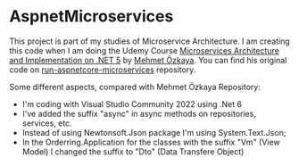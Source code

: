 # AspnetMicroservices

This project is part of my studies of Microservice Architecture. I am creating this code when I am doing the Udemy Course [Microservices Architecture and Implementation on .NET 5](https://www.udemy.com/course/microservices-architecture-and-implementation-on-dotnet/) by [Mehmet Özkaya](https://github.com/mehmetozkaya). You can find his original code on [run-aspnetcore-microservices](https://github.com/aspnetrun/run-aspnetcore-microservices) repository.

Some different aspects, compared with Mehmet Özkaya Repository:

- I'm coding with Visual Studio Community 2022 using .Net 6
- I've added the suffix "async" in async methods on repositories, services, etc.
- Instead of using Newtonsoft.Json package I'm using System.Text.Json;
- In the Orderring.Application for the classes with the suffix "Vm" (View Model) I changed the suffix to "Dto" (Data Transfere Object)
